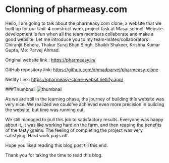 # Clonning of pharmeasy.com

Hello, I am going to talk about the pharmeasy.com clone, a website that we built up for our Unit-4 construct week project task at Masai school. Website development is fun when all the team members collaborate and make a good website. Let me introduce you to my team-mates/collaborators :
Chiranjit Behera,
Thakur Suraj Bhan Singh,
Shaikh Shakeer,
Krishna Kumar Gupta,
Me: Parvej Ahmad.

Original website link : https://pharmeasy.in/

GitHub repository link: https://github.com/ahmadparvej/pharmeasy-clone

Netlify Link: https://pharmeasy-clone-websit.netlify.app/

###Thumbnail
![thumbnail](https://github.com/ahmadparvej/pharmeasy-clone/blob/main/app/src/Thumbnail/screenshot.png)

As we are still in the learning phase, the journey of building this website was very nice. We realized we could’ve achieved even more precision in building the website, but time was running out.

We still managed to pull this job to satisfactory results. Everyone was happy about it, it was like working hard on the farm, and then reaping the benefits of the tasty grains. The feeling of completing the project was very satisfying. Hard work pays off.

Hope you liked reading this blog post till this end.

Thank you for taking the time to read this blog.
